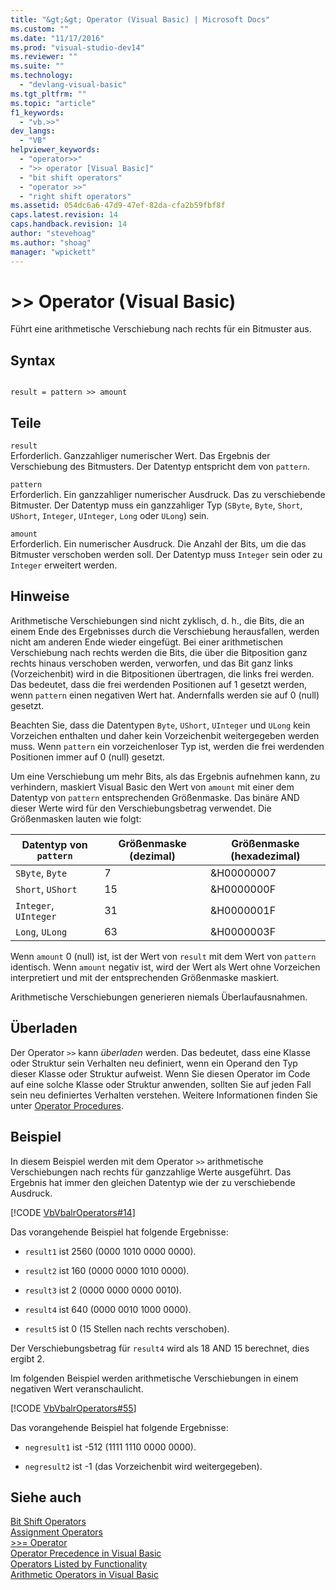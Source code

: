 ```yaml
---
title: "&gt;&gt; Operator (Visual Basic) | Microsoft Docs"
ms.custom: ""
ms.date: "11/17/2016"
ms.prod: "visual-studio-dev14"
ms.reviewer: ""
ms.suite: ""
ms.technology: 
  - "devlang-visual-basic"
ms.tgt_pltfrm: ""
ms.topic: "article"
f1_keywords: 
  - "vb.>>"
dev_langs: 
  - "VB"
helpviewer_keywords: 
  - "operator>>"
  - ">> operator [Visual Basic]"
  - "bit shift operators"
  - "operator >>"
  - "right shift operators"
ms.assetid: 054dc6a6-47d9-47ef-82da-cfa2b59fbf8f
caps.latest.revision: 14
caps.handback.revision: 14
author: "stevehoag"
ms.author: "shoag"
manager: "wpickett"
---
```

# &gt;&gt; Operator (Visual Basic)
Führt eine arithmetische Verschiebung nach rechts für ein Bitmuster aus.  
  
## Syntax  
  
```  
  
result = pattern >> amount  
```  
  
## Teile  
 `result`  
 Erforderlich.  Ganzzahliger numerischer Wert.  Das Ergebnis der Verschiebung des Bitmusters.  Der Datentyp entspricht dem von `pattern`.  
  
 `pattern`  
 Erforderlich.  Ein ganzzahliger numerischer Ausdruck.  Das zu verschiebende Bitmuster.  Der Datentyp muss ein ganzzahliger Typ \(`SByte`, `Byte`, `Short`, `UShort`, `Integer`, `UInteger`, `Long` oder `ULong`\) sein.  
  
 `amount`  
 Erforderlich.  Ein numerischer Ausdruck.  Die Anzahl der Bits, um die das Bitmuster verschoben werden soll.  Der Datentyp muss `Integer` sein oder zu `Integer` erweitert werden.  
  
## Hinweise  
 Arithmetische Verschiebungen sind nicht zyklisch, d. h., die Bits, die an einem Ende des Ergebnisses durch die Verschiebung herausfallen, werden nicht am anderen Ende wieder eingefügt.  Bei einer arithmetischen Verschiebung nach rechts werden die Bits, die über die Bitposition ganz rechts hinaus verschoben werden, verworfen, und das Bit ganz links \(Vorzeichenbit\) wird in die Bitpositionen übertragen, die links frei werden.  Das bedeutet, dass die frei werdenden Positionen auf 1 gesetzt werden, wenn `pattern` einen negativen Wert hat. Andernfalls werden sie auf 0 \(null\) gesetzt.  
  
 Beachten Sie, dass die Datentypen `Byte`, `UShort`, `UInteger` und `ULong` kein Vorzeichen enthalten und daher kein Vorzeichenbit weitergegeben werden muss.  Wenn `pattern` ein vorzeichenloser Typ ist, werden die frei werdenden Positionen immer auf 0 \(null\) gesetzt.  
  
 Um eine Verschiebung um mehr Bits, als das Ergebnis aufnehmen kann, zu verhindern, maskiert Visual Basic den Wert von `amount` mit einer dem Datentyp von `pattern` entsprechenden Größenmaske.  Das binäre AND dieser Werte wird für den Verschiebungsbetrag verwendet.  Die Größenmasken lauten wie folgt:  
  
|Datentyp von `pattern`|Größenmaske \(dezimal\)|Größenmaske \(hexadezimal\)|  
|----------------------------|-----------------------------|---------------------------------|  
|`SByte`, `Byte`|7|&H00000007|  
|`Short`, `UShort`|15|&H0000000F|  
|`Integer`, `UInteger`|31|&H0000001F|  
|`Long`, `ULong`|63|&H0000003F|  
  
 Wenn `amount` 0 \(null\) ist, ist der Wert von `result` mit dem Wert von `pattern` identisch.  Wenn `amount` negativ ist, wird der Wert als Wert ohne Vorzeichen interpretiert und mit der entsprechenden Größenmaske maskiert.  
  
 Arithmetische Verschiebungen generieren niemals Überlaufausnahmen.  
  
## Überladen  
 Der Operator `>>` kann *überladen* werden. Das bedeutet, dass eine Klasse oder Struktur sein Verhalten neu definiert, wenn ein Operand den Typ dieser Klasse oder Struktur aufweist.  Wenn Sie diesen Operator im Code auf eine solche Klasse oder Struktur anwenden, sollten Sie auf jeden Fall sein neu definiertes Verhalten verstehen.  Weitere Informationen finden Sie unter [Operator Procedures](../../../visual-basic/programming-guide/language-features/procedures/operator-procedures.md).  
  
## Beispiel  
 In diesem Beispiel werden mit dem Operator `>>` arithmetische Verschiebungen nach rechts für ganzzahlige Werte ausgeführt.  Das Ergebnis hat immer den gleichen Datentyp wie der zu verschiebende Ausdruck.  
  
 [!CODE [VbVbalrOperators#14](../CodeSnippet/VS_Snippets_VBCSharp/VbVbalrOperators#14)]  
  
 Das vorangehende Beispiel hat folgende Ergebnisse:  
  
-   `result1` ist 2560 \(0000 1010 0000 0000\).  
  
-   `result2` ist 160 \(0000 0000 1010 0000\).  
  
-   `result3` ist 2 \(0000 0000 0000 0010\).  
  
-   `result4` ist 640 \(0000 0010 1000 0000\).  
  
-   `result5` ist 0 \(15 Stellen nach rechts verschoben\).  
  
 Der Verschiebungsbetrag für `result4` wird als 18 AND 15 berechnet, dies ergibt 2.  
  
 Im folgenden Beispiel werden arithmetische Verschiebungen in einem negativen Wert veranschaulicht.  
  
 [!CODE [VbVbalrOperators#55](../CodeSnippet/VS_Snippets_VBCSharp/VbVbalrOperators#55)]  
  
 Das vorangehende Beispiel hat folgende Ergebnisse:  
  
-   `negresult1` ist \-512 \(1111 1110 0000 0000\).  
  
-   `negresult2` ist \-1 \(das Vorzeichenbit wird weitergegeben\).  
  
## Siehe auch  
 [Bit Shift Operators](../../../visual-basic/language-reference/operators/bit-shift-operators.md)   
 [Assignment Operators](../../../visual-basic/language-reference/operators/assignment-operators.md)   
 [\>\>\= Operator](../../../visual-basic/language-reference/operators/right-shift-assignment-operator.md)   
 [Operator Precedence in Visual Basic](../../../visual-basic/language-reference/operators/operator-precedence.md)   
 [Operators Listed by Functionality](../../../visual-basic/language-reference/operators/operators-listed-by-functionality.md)   
 [Arithmetic Operators in Visual Basic](../../../visual-basic/programming-guide/language-features/operators-and-expressions/arithmetic-operators.md)